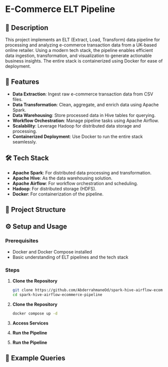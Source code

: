 # E-Commerce ELT Pipeline

## 📄 Description
This project implements an ELT (Extract, Load, Transform) data pipeline for processing and analyzing e-commerce transaction data from a UK-based online retailer. Using a modern tech stack, the pipeline enables efficient data ingestion, transformation, and visualization to generate actionable business insights. The entire stack is containerized using Docker for ease of deployment.

## 🚀 Features
- **Data Extraction**: Ingest raw e-commerce transaction data from CSV files.
- **Data Transformation**: Clean, aggregate, and enrich data using Apache Spark.
- **Data Warehousing**: Store processed data in Hive tables for querying.
- **Workflow Orchestration**: Manage pipeline tasks using Apache Airflow.
- **Scalability**: Leverage Hadoop for distributed data storage and processing.
- **Containerized Deployment**: Use Docker to run the entire stack seamlessly.

## 🛠️ Tech Stack
- **Apache Spark**: For distributed data processing and transformation.
- **Apache Hive**: As the data warehousing solution.
- **Apache Airflow**: For workflow orchestration and scheduling.
- **Hadoop**: For distributed storage (HDFS).
- **Docker**: For containerization of the pipeline.

## 📂 Project Structure




## ⚙️ Setup and Usage

### Prerequisites
- Docker and Docker Compose installed
- Basic understanding of ELT pipelines and the tech stack

### Steps
1. **Clone the Repository**
   ```bash
   git clone https://github.com/AbderrahmaneOd/spark-hive-airflow-ecommerce-pipeline.git
   cd spark-hive-airflow-ecommerce-pipeline
   ```

2. **Clone the Repository**
   ```bash
   docker compose up -d
   ```


3. **Access Services**

4. **Run the Pipeline**

5. **Run the Pipeline**

## 🧪 Example Queries


